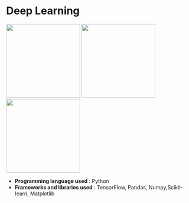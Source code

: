 # **Deep Learning**

<img src="https://www.gstatic.com/devrel-devsite/prod/v8332a5cec2b627575422eb634078b4a9892f3eac6f9006e54b6e9bbf0bfda91f/tensorflow/images/lockup.svg" width="200"/> <img src="https://matplotlib.org/_static/logo_light.svg" width="200"/> <img src="[https://pandas.pydata.org/static/img/pandas_white.svg](https://opencv1.b-cdn.net/wp-content/uploads/2022/05/logo.png)" width="200"/>

- **Programming language used** : Python
- **Frameworks and libraries used** : TensorFlow, Pandas, Numpy,Scikit-learn, Matplotlib

